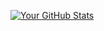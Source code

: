 [![Your GitHub Stats](https://github-readme-stats.vercel.app/api?username=PradnyeshUtpat&show_icons=true&theme=radical)](https://github.com/PradnyeshUtpat)

